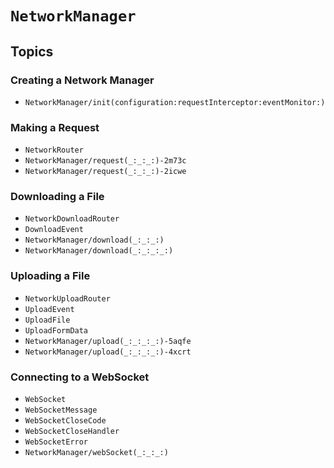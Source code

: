 # ``NetworkManager``

## Topics

### Creating a Network Manager

- ``NetworkManager/init(configuration:requestInterceptor:eventMonitor:)``

### Making a Request

- ``NetworkRouter``
- ``NetworkManager/request(_:_:_:)-2m73c``
- ``NetworkManager/request(_:_:_:)-2icwe``

### Downloading a File

- ``NetworkDownloadRouter``
- ``DownloadEvent``
- ``NetworkManager/download(_:_:_:)``
- ``NetworkManager/download(_:_:_:_:)``

### Uploading a File

- ``NetworkUploadRouter``
- ``UploadEvent``
- ``UploadFile``
- ``UploadFormData``
- ``NetworkManager/upload(_:_:_:_:)-5aqfe``
- ``NetworkManager/upload(_:_:_:_:)-4xcrt``

### Connecting to a WebSocket

- ``WebSocket``
- ``WebSocketMessage``
- ``WebSocketCloseCode``
- ``WebSocketCloseHandler``
- ``WebSocketError``
- ``NetworkManager/webSocket(_:_:_:)``
